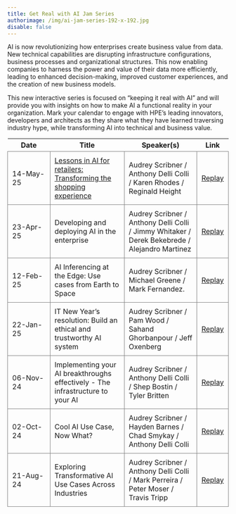 ```yaml
---
title: Get Real with AI Jam Series
authorimage: /img/ai-jam-series-192-x-192.jpg
disable: false
---
```

AI is now revolutionizing how enterprises create business value from data. New technical capabilities are disrupting infrastructure configurations, business processes and organizational structures. This now enabling companies to harness the power and value of their data more efficiently, leading to enhanced decision-making, improved customer experiences, and the creation of new business models.

This new interactive series is focused on “keeping it real with AI” and will provide you with insights on how to make AI a functional reality in your organization. Mark your calendar to engage with HPE’s leading innovators, developers and architects as they share what they have learned traversing industry hype, while transforming AI into technical and business value.  

<style>
table {
    display: block;
    width: 100%;
    width: max-content;
    max-width: 100%;
    overflow: auto;
     -webkit-box-shadow: none;
    -moz-box-shadow: none;
    box-shadow: none;
}
td {
   -webkit-box-shadow: none;
    -moz-box-shadow: none;
    box-shadow: none;
    border:1px solid grey;
    text-align: left !important;
    padding: 10px !important;
}
thead tr:first-child td {
  -webkit-box-shadow: none;
  -moz-box-shadow: none;
  box-shadow: none;
  border:1px solid grey;
  text-align: center !important;
  padding: 20px !important;
  font-weight: bold !important;
}


</style>

| &nbsp;&nbsp;&nbsp;&nbsp;&nbsp;Date&nbsp;&nbsp;&nbsp;&nbsp;&nbsp; | Title                                                                                                                                                                                   | Speaker(s)                                                                                     | Link                                                                                                  |
| ---------------------------------------------------------------- | --------------------------------------------------------------------------------------------------------------------------------------------------------------------------------------- | ---------------------------------------------------------------------------------------------- | ----------------------------------------------------------------------------------------------------- |
| 14-May-25                                                        | [Lessons in AI for retailers: Transforming the shopping experience](https://hpe-developer-portal.s3.us-east-1.amazonaws.com/%5B%23007%5D+AI+Jam+Show+-+Lessons+in+AI+for+Retailers.pdf) | Audrey Scribner /  Anthony Delli Colli / Karen Rhodes / Reginald Height                        | [Replay](https://www.youtube.com/watch?v=_8gnUunB7bM&list=PLtS6YX0YOX4f5TyRI7jUdjm7D9H4laNlF)         |
| 23-Apr-25                                                        | Developing and deploying AI in the enterprise                                                                                                                                           | Audrey Scribner /  Anthony Delli Colli / Jimmy Whitaker / Derek Bekebrede / Alejandro Martinez | [Replay](https://www.youtube.com/watch?v=Dau7swlAkJY&list=PLtS6YX0YOX4fWMwKbp9blyI1GLdXlbWjY)         |
| 12-Feb-25                                                        | AI Inferencing at the Edge: Use cases from Earth to Space                                                                                                                               | Audrey Scribner / Michael Greene / Mark Fernandez.                                             | [Replay](https://www.youtube.com/watch?v=9QxCAaAKN3c&list=PLtS6YX0YOX4f5TyRI7jUdjm7D9H4laNlF)         |
| 22-Jan-25                                                        | IT New Year’s resolution: Build an ethical and trustworthy AI system                                                                                                                    | Audrey Scribner / Pam Wood / Sahand Ghorbanpour / Jeff Oxenberg                                | [Replay](https://www.youtube.com/watch?v=S9SfJIUgIx4&list=PLtS6YX0YOX4f5TyRI7jUdjm7D9H4laNlF&index=1) |
| 06-Nov-24                                                        | Implementing your AI breakthroughs effectively - The infrastructure to your AI                                                                                                          | Audrey Scribner / Anthony Delli Colli / Shep Bostin / Tyler Britten                            | [Replay](https://www.youtube.com/watch?v=7pGOYlA5eyI&list=PLtS6YX0YOX4f5TyRI7jUdjm7D9H4laNlF)         |
| 02-Oct-24                                                        | Cool AI Use Case, Now What?                                                                                                                                                             | Audrey Scribner / Hayden Barnes / Chad Smykay / Anthony Delli Colli                            | [Replay](https://www.youtube.com/watch?v=gxpcBISePhE&list=PLtS6YX0YOX4f5TyRI7jUdjm7D9H4laNlF)         |
| 21-Aug-24                                                        | Exploring Transformative AI Use Cases Across Industries                                                                                                                                 | Audrey Scribner / Anthony Delli Colli / Mark Perreira / Peter Moser / Travis Tripp             | [Replay](https://www.youtube.com/watch?v=XEJqcdWj790&list=PLtS6YX0YOX4f5TyRI7jUdjm7D9H4laNlF)         |